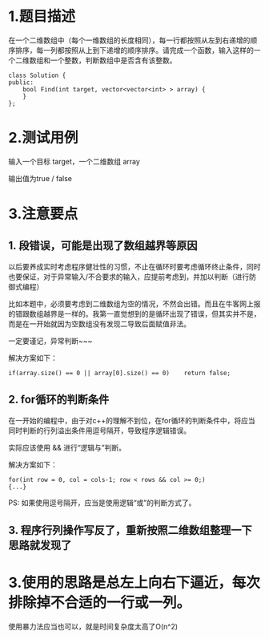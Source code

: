 # 1.题目描述

在一个二维数组中（每个一维数组的长度相同），每一行都按照从左到右递增的顺序排序，每一列都按照从上到下递增的顺序排序。请完成一个函数，输入这样的一个二维数组和一个整数，判断数组中是否含有该整数。
```
class Solution {
public:
    bool Find(int target, vector<vector<int> > array) {
    }
};
```
# 2.测试用例

输入一个目标 target，一个二维数组 array

输出值为true / false



# 3.注意要点

## 1. 段错误，可能是出现了数组越界等原因
以后要养成实时考虑程序健壮性的习惯，不止在循环时要考虑循环终止条件，同时也要保证，对于异常输入/不合要求的输入，应提前考虑到，并加以判断（进行防御式编程）

比如本题中，必须要考虑到二维数组为空的情况，不然会出错。而且在牛客网上报的错跟数组越界是一样的。我第一直觉想到的是循环出现了错误，但其实并不是，而是在一开始就因为空数组没有发现二导致后面赋值非法。

一定要谨记，异常判断~~~

解决方案如下：
```
if(array.size() == 0 || array[0].size() == 0)    return false;
```


## 2. for循环的判断条件

在一开始的编程中，由于对c++的理解不到位，在for循环的判断条件中，将应当同时判断的行列溢出条件用逗号隔开，导致程序逻辑错误。

实际应该使用 && 进行“逻辑与”判断。

解决方案如下：
```
for(int row = 0, col = cols-1; row < rows && col >= 0;)
{...}
```

PS: 如果使用逗号隔开，应当是使用逻辑“或”的判断方式了。

## 3. 程序行列操作写反了，重新按照二维数组整理一下思路就发现了

# 3.使用的思路是总左上向右下逼近，每次排除掉不合适的一行或一列。

使用暴力法应当也可以，就是时间复杂度太高了O(n^2)